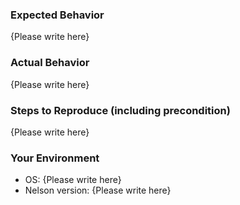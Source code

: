 ### Expected Behavior

{Please write here}

### Actual Behavior

{Please write here}

### Steps to Reproduce (including precondition)

{Please write here}

### Your Environment

- OS: {Please write here}
- Nelson version: {Please write here}
